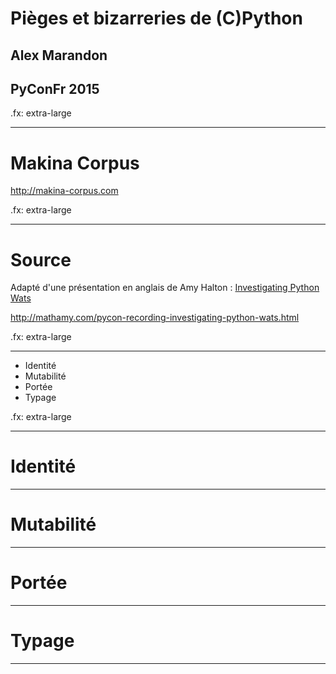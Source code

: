 # Pièges et bizarreries de (C)Python
## Alex Marandon
## PyConFr 2015

.fx: extra-large

--------------------------------------------------------------------------------

# Makina Corpus 
http://makina-corpus.com

.fx: extra-large

--------------------------------------------------------------------------------

# Source

Adapté d'une présentation en anglais de Amy Halton : [Investigating Python Wats](http://mathamy.com/pycon-recording-investigating-python-wats.html)

http://mathamy.com/pycon-recording-investigating-python-wats.html

.fx: extra-large

--------------------------------------------------------------------------------

* Identité
* Mutabilité
* Portée
* Typage

.fx: extra-large

--------------------------------------------------------------------------------

# Identité

--------------------------------------------------------------------------------

# Mutabilité

--------------------------------------------------------------------------------

# Portée

--------------------------------------------------------------------------------

# Typage

--------------------------------------------------------------------------------

